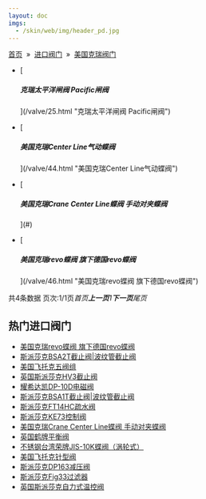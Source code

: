 ```yaml
---
layout: doc
imgs:
  - /skin/web/img/header_pd.jpg
---
```


[首页](/)  »  [进口阀门](#)  »  [美国克瑞阀门](#)

- [

  ##### 克瑞太平洋闸阀 Pacific闸阀

  ](/valve/25.html "克瑞太平洋闸阀 Pacific闸阀")

- [

  ##### 美国克瑞Center Line气动蝶阀

  ](/valve/44.html "美国克瑞Center Line气动蝶阀")

- [

  ##### 美国克瑞Crane Center Line蝶阀 手动对夹蝶阀

  ](#)

- [

  ##### 美国克瑞revo蝶阀 旗下德国revo蝶阀

  ](/valve/46.html "美国克瑞revo蝶阀 旗下德国revo蝶阀")

共4条数据 页次:1/1页*首页**上一页**1**下一页**尾页*


## 热门进口阀门

- [美国克瑞revo蝶阀 旗下德国revo蝶阀](/valve/46.html '美国克瑞revo蝶阀 旗下德国revo蝶阀')
- [斯派莎克BSA2T截止阀|波纹管截止阀](#)
- [美国飞托克五阀组](/valve/51.html '美国飞托克五阀组')
- [英国斯派莎克HV3截止阀](#)
- [耀希达凯DP-10D电磁阀](/valve/71.html '耀希达凯DP-10D电磁阀')
- [斯派莎克BSA1T截止阀|波纹管截止阀](#)
- [斯派莎克FT14HC疏水阀](#)
- [斯派莎克KE73控制阀](#)
- [美国克瑞Crane Center Line蝶阀 手动对夹蝶阀](#)
- [英国鹤牌平衡阀](#)
- [不锈钢台湾荣牌JIS-10K蝶阀（涡轮式）](/valve/55.html '不锈钢台湾荣牌JIS-10K蝶阀（涡轮式）')
- [美国飞托克针型阀](/valve/70.html '美国飞托克针型阀')
- [斯派莎克DP163减压阀](#)
- [斯派莎克Fig33过滤器](#)
- [英国斯派莎克自力式温控阀](#)

